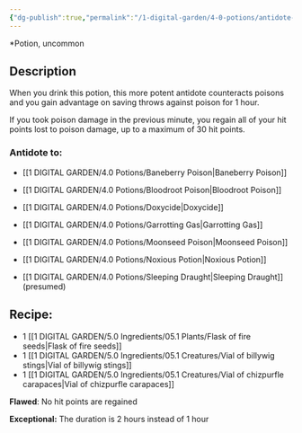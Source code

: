 ```yaml
---
{"dg-publish":true,"permalink":"/1-digital-garden/4-0-potions/antidote-of-uncommon-poisons/","tags":["potion","yr3","uncommon"]}
---
```


*Potion, uncommon 

## Description

When you drink this potion, this more potent antidote counteracts poisons and you gain advantage on saving throws against poison for 1 hour. 

If you took poison damage in the previous minute, you regain all of your hit points lost to poison damage, up to a maximum of 30 hit points.

### Antidote to: 
- [[1 DIGITAL GARDEN/4.0 Potions/Baneberry Poison\|Baneberry Poison]]
- [[1 DIGITAL GARDEN/4.0 Potions/Bloodroot Poison\|Bloodroot Poison]]
- [[1 DIGITAL GARDEN/4.0 Potions/Doxycide\|Doxycide]]
- [[1 DIGITAL GARDEN/4.0 Potions/Garrotting Gas\|Garrotting Gas]]
- [[1 DIGITAL GARDEN/4.0 Potions/Moonseed Poison\|Moonseed Poison]]
- [[1 DIGITAL GARDEN/4.0 Potions/Noxious Potion\|Noxious Potion]]

- [[1 DIGITAL GARDEN/4.0 Potions/Sleeping Draught\|Sleeping Draught]] (presumed)

## Recipe:

* 1 [[1 DIGITAL GARDEN/5.0 Ingredients/05.1 Plants/Flask of fire seeds\|Flask of fire seeds]]
* 1 [[1 DIGITAL GARDEN/5.0 Ingredients/05.1 Creatures/Vial of billywig stings\|Vial of billywig stings]]
* 1 [[1 DIGITAL GARDEN/5.0 Ingredients/05.1 Creatures/Vial of chizpurfle carapaces\|Vial of chizpurfle carapaces]]

**Flawed**:
No hit points are regained

**Exceptional:** 
The duration is 2 hours instead of 1 hour
